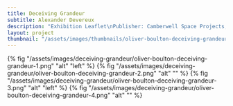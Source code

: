 ```yaml
---
title: Deceiving Grandeur
subtitle: Alexander Devereux
description: "Exhibition Leaflet\nPublisher: Camberwell Space Projects, 2015\nDesign: Oliver Boulton\nEdition of 250, 2pp.\nRisograph, folded, 297 × 420mm"
layout: project
thumbnail: "/assets/images/thumbnails/oliver-boulton-deceiving-grandeur-4.png"
---
```


{% fig "/assets/images/deceiving-grandeur/oliver-boulton-deceiving-grandeur-1.png" "alt" "left" %}
{% fig "/assets/images/deceiving-grandeur/oliver-boulton-deceiving-grandeur-2.png" "alt" "" %}
{% fig "/assets/images/deceiving-grandeur/oliver-boulton-deceiving-grandeur-3.png" "alt" "left" %}
{% fig "/assets/images/deceiving-grandeur/oliver-boulton-deceiving-grandeur-4.png" "alt" "" %}